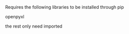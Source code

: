Requires the following libraries to be installed through pip

openpyxl

the rest only need imported
